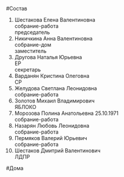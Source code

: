 #Состав  
1. Шестакова Елена Валентиновна  
    собрание-работа  
    председатель  
2. Никичкина Анна Валентиновна  
    собрание-дом  
    заместитель  
3. Другова Наталья Юрьевна  
    ЕР  
    секретарь  
4. Варданян Кристина Олеговна  
    СР  
5. Желудова Светлана Леонидовна  
    собрание-работа  
6. Золотов Михаил Владимирович  
    ЯБЛОКО  
7. Морозова Полина Анатольевна 25.10.1971  
    собрание-работа  
8. Назарян Любовь Леонидовна  
    собрание-работа  
9. Пермяков Валерий Юрьевич  
    собрание-работа  
10. Шестаков Дмитрий Валентинович  
    ЛДПР  
  
#Дома  
